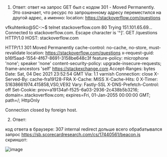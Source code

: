 1. Ответ: ответ на запрос GET был с кодом 301 - Moved Permanently. Это означает, что ресурс по запрошенному адресу переместился на другой адрес, а именно: location: https://stackoverflow.com/questions


vfkuhtenko@SC-:~$ telnet stackoverflow.com 80
Trying 151.101.65.69...
Connected to stackoverflow.com.
Escape character is '^]'.
GET /questions HTTP/1.0
HOST: stackoverflow.com

HTTP/1.1 301 Moved Permanently
cache-control: no-cache, no-store, must-revalidate
location: https://stackoverflow.com/questions
x-request-guid: b16f5aad-1554-4f67-8691-3158be648c3f
feature-policy: microphone 'none'; speaker 'none'
content-security-policy: upgrade-insecure-requests; frame-ancestors 'self' https://stackexchange.com
Accept-Ranges: bytes
Date: Sat, 04 Dec 2021 23:52:54 GMT
Via: 1.1 varnish
Connection: close
X-Served-By: cache-fra19128-FRA
X-Cache: MISS
X-Cache-Hits: 0
X-Timer: S1638661974.415858,VS0,VE92
Vary: Fastly-SSL
X-DNS-Prefetch-Control: off
Set-Cookie: prov=a19134af-f525-6a03-2936-2c438b5b3216; domain=.stackoverflow.com; expires=Fri, 01-Jan-2055 00:00:00 GMT; path=/; HttpOnly

Connection closed by foreign host.


2. Ответ: 

код ответа в браузере: 307 internal redirect
дольше всего обрабатывался запрос https://sb.scorecardresearch.com/cs/17440561/beacon.js
скриншот:

![image](https://user-images.githubusercontent.com/60869933/144728394-08c1ce2f-26fd-420d-9cb7-0ca35348dca3.png)


